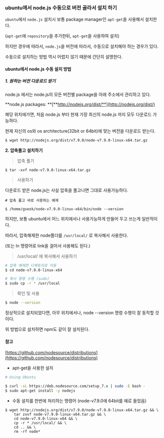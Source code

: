 ### ubuntu에서 node.js 수동으로 버전 골라서 설치 하기

`ubuntu`에서 `node.js` 설치시 보통 package manager인 `apt-get`을 사용해서 설치한다.

\(`apt-get`에 `repository`을 추가한뒤, `apt-get`을 사용하여 설치\)

하지만 경우에 따라서, `node.js`을 버전에 따라서, 수동으로 설치해야 하는 경우가 있다.

수동으로 설치하는 방법 역시 어렵지 않기 때문에 간단히 설명한다.

#### ubuntu에서 node.js 수동 설치 방법

##### 1. 원하는 버전 다운로드 받기

node.js 에서는 node.js의 모든 버전별 package을 아래 주소에서 관리하고 있다.

**node.js packages: **[**http://nodejs.org/dist/**](http://nodejs.org/dist/)

해당 위치에가면, 처음 node.js 부터 현재 가장 최신의 node.js 까지 모두 다운로드 가능하다.

현재 자신의 os와 os architecture\(32bit or 64bit\)에 맞는 버전을 다운로드 받는다.

```bash
$ wget http://nodejs.org/dist/v7.9.0/node-v7.9.0-linux-x64.tar.gz
```

**2. 압축풀고 설치하기**

> 압축 풀기

```
$ tar -xvf node-v7.9.0-linux-x64.tar.gz
```

> 사용하기

다운로드 받은 node.js는 사실 압축을 풀고나면 그대로 사용가능하다.

```
# 압축 풀고 바로 사용하는 예제

$ /home/gseok/node-v7.9.0-linux-x64/bin/node --version
```

하지만, 보통 ubuntu에서 어느 위치에서나 사용가능하게 만들어 두고 쓰는게 일반적이다.

따라서, 압축해제한 node폴더를 `/usr/local/` 로 복사해서 사용한다.

\(또는 ln 명령어로 link을 걸어서 사용해도 된다.\)

> /usr/local/ 에 복사해서 사용하기

```bash
# 압축 해제한 디렉토리로 이동
$ cd node-v7.9.0-linux-x64

# 복사 명령 수행 (sudo)
$ sudo cp -r * /usr/local
```

> 확인 및 사용

```bash
$ node --version
```

정상적으로 설치되었다면, 아무 위치에서나, node --version 명령 수행이 잘 동작할 것이다.

위 방법으로 설치하면 npm도 같이 잘 설치된다.

#### 참고

[https://github.com/nodesource/distributions](https://github.com/nodesource/distributions)

* apt-get을 사용한 설치

```bash
# Using Ubuntu

$ curl -sL https://deb.nodesource.com/setup_7.x | sudo -E bash -
$ sudo apt-get install -y nodejs
```



* 수동 설치를 한번에 처리하는 명령어 \(node-v7.9.0에 64bit를 예로 들었음\)

```
$ wget http://nodejs.org/dist/v7.9.0/node-v7.9.0-linux-x64.tar.gz && \
    tar zxvf node-v7.9.0-linux-x64.tar.gz && \
    cd node-v7.9.0-linux-x64 && \
    cp -r * /usr/local/ && \
    cd .. && \
    rm -rf node*
```



